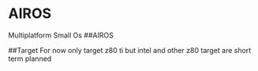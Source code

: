 # AIROS
Multiplatform Small Os
##AIROS

##Target
For now only target z80 ti but intel and other z80 target are short term planned
